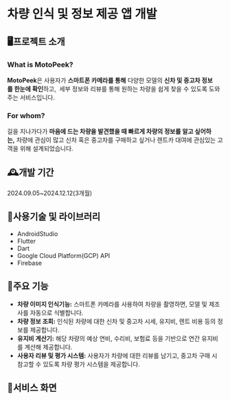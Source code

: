 # 차량 인식 및 정보 제공 앱 개발

## 🖥️프로젝트 소개
### What is MotoPeek?
**MotoPeek**은 사용자가 **스마트폰 카메라를 통해** 다양한 모델의 **신차 및 중고차 정보를 한눈에 확인**하고,  세부 정보와 리뷰를 통해 원하는 차량을 쉽게 찾을 수 있도록 도와주는 서비스입니다.
### For whom?
길을 지나가다가 **마음에 드는 차량을 발견했을 때 빠르게 차량의 정보를 알고 싶어하는,** 차량에 관심이 많고 신차 혹은 중고차를 구매하고 싶거나 렌트카 대여에 관심있는 고객을 위해 설계되었습니다.

## 🕰️개발 기간
2024.09.05~2024.12.12(3개월)

## 🔧사용기술 및 라이브러리
- AndroidStudio
- Flutter
- Dart
- Google Cloud Platform(GCP) API
- Firebase

## 📌주요 기능
- **차량 이미지 인식기능:** 스마트폰 카메라를 사용하여 차량을 촬영하면, 모델 및 제조사를 자동으로 식별합니다.
- **차량 정보 조회:** 인식된 차량에 대한 신차 및 중고차 시세, 유지비, 렌트 비용 등의 정보를 제공합니다.
- **유지비 계산기:** 해당 차량의 예상 연비, 수리비, 보험료 등을 기반으로 연간 유지비를 계산해 제공합니다.
- **사용자 리뷰 및 평가 시스템:** 사용자가 차량에 대한 리뷰를 남기고, 중고차 구매 시 참고할 수 있도록 차량 평가 시스템을 제공합니다.

## 👀서비스 화면
